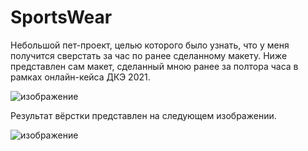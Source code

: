 # SportsWear
 Небольшой пет-проект, целью которого было узнать, что у меня получится сверстать за час по ранее сделанному макету.
 Ниже представлен сам макет, сделанный мною ранее за полтора часа в рамках онлайн-кейса ДКЭ 2021.
 
![изображение](https://user-images.githubusercontent.com/62671348/135889585-49a2a22c-5b9c-42cf-8b2c-67689a4fad23.png)

Результат вёрстки представлен на следующем изображении.

![изображение](https://user-images.githubusercontent.com/62671348/135889807-09b2cd5c-ab3e-414f-9b11-4355b8d63a17.png)
